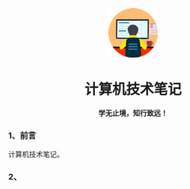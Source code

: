 <p align="center">
	<img alt="logo" src="../static/logo.png">
</p>
<h1 align="center" >计算机技术笔记</h1>
<center><b>学无止境，知行致远！</b></center>

### 1、前言

计算机技术笔记。

### 2、


